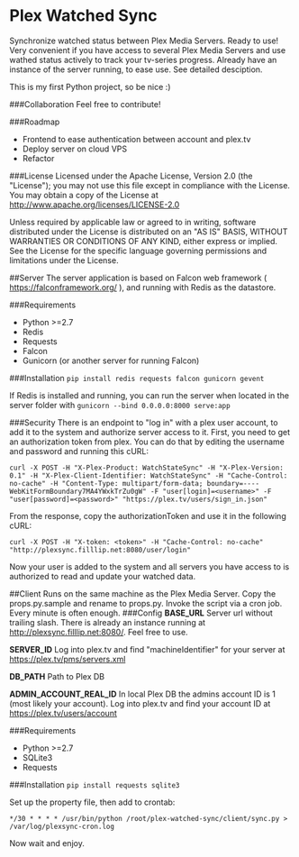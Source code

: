 # Plex Watched Sync
Synchronize watched status between Plex Media Servers. Ready to use! Very convenient if you have access to several Plex Media Servers and use wathed status actively to track your tv-series progress. Already have an instance of the server running, to ease use. See detailed desciption.

This is my first Python project, so be nice :)
 
###Collaboration
Feel free to contribute!

###Roadmap
* Frontend to ease authentication between account and plex.tv
* Deploy server on cloud VPS
* Refactor

###License
   Licensed under the Apache License, Version 2.0 (the "License"); you may not use this file except in compliance with the License. You may obtain a copy of the License at http://www.apache.org/licenses/LICENSE-2.0
   
   Unless required by applicable law or agreed to in writing, software distributed under the License is distributed on an "AS IS" BASIS, WITHOUT WARRANTIES OR CONDITIONS OF ANY KIND, either express or implied. See the License for the specific language governing permissions and limitations under the License. 

##Server
The server application is based on Falcon web framework ( https://falconframework.org/ ), and running with Redis as the datastore.

###Requirements
* Python >=2.7
* Redis
* Requests
* Falcon
* Gunicorn (or another server for running Falcon)

###Installation
```pip install redis requests falcon gunicorn gevent```

If Redis is installed and running, you can run the server when located in the server folder with ```gunicorn --bind 0.0.0.0:8000 serve:app```

###Security
There is an endpoint to "log in" with a plex user account, to add it to the system and authorize server access to it. 
First, you need to get an authorization token from plex. You can do that by editing the username and password and running this cURL:
```
curl -X POST -H "X-Plex-Product: WatchStateSync" -H "X-Plex-Version: 0.1" -H "X-Plex-Client-Identifier: WatchStateSync" -H "Cache-Control: no-cache" -H "Content-Type: multipart/form-data; boundary=----WebKitFormBoundary7MA4YWxkTrZu0gW" -F "user[login]=<username>" -F "user[password]=<password>" "https://plex.tv/users/sign_in.json"
```
From the response, copy the authorizationToken and use it in the following cURL:
```
curl -X POST -H "X-token: <token>" -H "Cache-Control: no-cache" "http://plexsync.filllip.net:8080/user/login"
```
Now your user is added to the system and all servers you have access to is authorized to read and update your watched data.

##Client
Runs on the same machine as the Plex Media Server. Copy the props.py.sample and rename to props.py. Invoke the script via a cron job. Every minute is often enough.
###Config
**BASE_URL**
Server url without trailing slash. There is already an instance running at http://plexsync.filllip.net:8080/. Feel free to use.

**SERVER_ID**
Log into plex.tv and find "machineIdentifier" for your server at https://plex.tv/pms/servers.xml

**DB_PATH**
Path to Plex DB

**ADMIN_ACCOUNT_REAL_ID**
In local Plex DB the admins account ID is 1 (most likely your account). Log into plex.tv and find your account ID at https://plex.tv/users/account

###Requirements
* Python >=2.7
* SQLite3
* Requests

###Installation
```pip install requests sqlite3```

Set up the property file, then add to crontab:
```
*/30 * * * * /usr/bin/python /root/plex-watched-sync/client/sync.py > /var/log/plexsync-cron.log
```
Now wait and enjoy.
